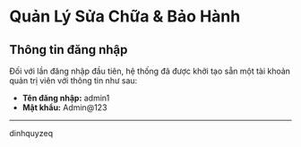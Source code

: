 # Quản Lý Sửa Chữa & Bảo Hành

## Thông tin đăng nhập

Đối với lần đăng nhập đầu tiên, hệ thống đã được khởi tạo sẵn một tài khoản quản trị viên với thông tin như sau:

- **Tên đăng nhập:** admin1
- **Mật khẩu:** Admin@123
---

dinhquyzeq
